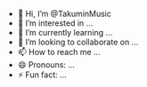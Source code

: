 - 👋 Hi, I’m @TakuminMusic
- 👀 I’m interested in ...
- 🌱 I’m currently learning ...
- 💞️ I’m looking to collaborate on ...
- 📫 How to reach me ...
- 😄 Pronouns: ...
- ⚡ Fun fact: ...

<!---
TakuminMusic/TakuminMusic is a ✨ special ✨ repository because its `README.md` (this file) appears on your GitHub profile.
You can click the Preview link to take a look at your changes.
--->
